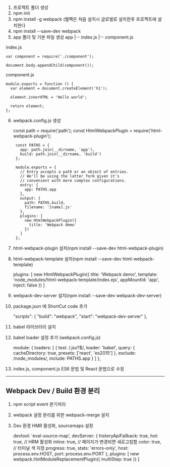 1. 프로젝트 폴더 생성
2. npm init
3. npm install -g webpack (웹팩은 처음 설치시 글로벌로 설치한후 프로젝트에 설치한다
4. npm install --save-dev webpack
5. app 폴더 및 기본 파일 생성
app
    |-- index.js
    |-- component.js

index.js

    var component = require('./component');

    document.body.appendChild(component());
component.js

    module.exports = function () {
      var element = document.createElement('h1');

      element.innerHTML = 'Hello world';

      return element;
    };
6. webpack.config.js 생성


     const path = require('path');
        const HtmlWebpackPlugin = require('html-webpack-plugin');

        const PATHS = {
          app: path.join(__dirname, 'app'),
          build: path.join(__dirname, 'build')
        };

        module.exports = {
          // Entry accepts a path or an object of entries.
          // We'll be using the latter form given it's
          // convenient with more complex configurations.
          entry: {
            app: PATHS.app
          },
          output: {
            path: PATHS.build,
            filename: '[name].js'
          },
          plugins: [
            new HtmlWebpackPlugin({
              title: 'Webpack demo'
            })
          ]
        };
7. html-webpack-plugin 설치(npm install --save-dev html-webpack-plugin)
8. html-webpack-template 설치(npm install --save-dev html-webpack-template)

    plugins: [
            new HtmlWebpackPlugin({
                title: 'Webpack demo',
                template: 'node_modules/html-webpack-template/index.ejs',
                appMountId: 'app',
                inject: false
            })
        ]

8. webpack-dev-server 설치(npm install --save-dev webpack-dev-server)
9. package.json 에 ShortCut code 추가

    "scripts": {
        "build": "webpack",
        "start": "webpack-dev-server"
      },

10. babel 라이브러리 설치
11. babel loader 설정 추가 (webpack.config.js)

    module: {
            loaders: [
                {
                    test: /\.jsx?$/,
                    loader: 'babel',
                    query: {
                        cacheDirectory: true,
                        presets: ['react', 'es2015']
                    },
                    exclude: /node_modules/,
                    include: PATHS.app
                }
            ]
        },

12. index.js, component.js ES6 문법 및 React 문법으로 수정

-------------------

## Webpack Dev / Build 환경 분리

1. npm script event 분기처리

2. webpack 설정 분리를 위한 webpack-merge 설치

3. Dev 환경 HMR 활성화, sourcemaps 설정

    devtool: 'eval-source-map',
    devServer: {
            historyApiFallback: true,
            hot: true, // HRM 활성화
            inline: true, // 페이지가 변경되면 새로고침함
            color: true, // 터미널 색 지정
            progress: true,
            stats: 'errors-only',
            host: process.env.HOST,
            port: process.env.PORT
        },
        plugins: [
            new webpack.HotModuleReplacementPlugin({
                multiStep: true
            })
        ]
